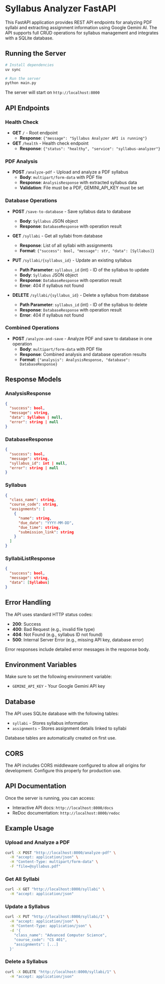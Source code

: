 # Syllabus Analyzer FastAPI

This FastAPI application provides REST API endpoints for analyzing PDF syllabi and extracting assignment information using Google Gemini AI. The API supports full CRUD operations for syllabus management and integrates with a SQLite database.

## Running the Server

```bash
# Install dependencies
uv sync

# Run the server
python main.py
```

The server will start on `http://localhost:8000`

## API Endpoints

### Health Check
- **GET** `/` - Root endpoint
  - **Response**: `{"message": "Syllabus Analyzer API is running"}`
- **GET** `/health` - Health check endpoint
  - **Response**: `{"status": "healthy", "service": "syllabus-analyzer"}`

### PDF Analysis
- **POST** `/analyze-pdf` - Upload and analyze a PDF syllabus
  - **Body**: `multipart/form-data` with PDF file
  - **Response**: `AnalysisResponse` with extracted syllabus data
  - **Validation**: File must be a PDF, GEMINI_API_KEY must be set

### Database Operations
- **POST** `/save-to-database` - Save syllabus data to database
  - **Body**: `Syllabus` JSON object
  - **Response**: `DatabaseResponse` with operation result

- **GET** `/syllabi` - Get all syllabi from database
  - **Response**: List of all syllabi with assignments
  - **Format**: `{"success": bool, "message": str, "data": [Syllabus]}`

- **PUT** `/syllabi/{syllabus_id}` - Update an existing syllabus
  - **Path Parameter**: `syllabus_id` (int) - ID of the syllabus to update
  - **Body**: `Syllabus` JSON object
  - **Response**: `DatabaseResponse` with operation result
  - **Error**: 404 if syllabus not found

- **DELETE** `/syllabi/{syllabus_id}` - Delete a syllabus from database
  - **Path Parameter**: `syllabus_id` (int) - ID of the syllabus to delete
  - **Response**: `DatabaseResponse` with operation result
  - **Error**: 404 if syllabus not found

### Combined Operations
- **POST** `/analyze-and-save` - Analyze PDF and save to database in one operation
  - **Body**: `multipart/form-data` with PDF file
  - **Response**: Combined analysis and database operation results
  - **Format**: `{"analysis": AnalysisResponse, "database": DatabaseResponse}`

## Response Models

### AnalysisResponse
```json
{
  "success": bool,
  "message": string,
  "data": Syllabus | null,
  "error": string | null
}
```

### DatabaseResponse
```json
{
  "success": bool,
  "message": string,
  "syllabus_id": int | null,
  "error": string | null
}
```

### Syllabus
```json
{
  "class_name": string,
  "course_code": string,
  "assignments": [
    {
      "name": string,
      "due_date": "YYYY-MM-DD",
      "due_time": string,
      "submission_link": string
    }
  ]
}
```

### SyllabiListResponse
```json
{
  "success": bool,
  "message": string,
  "data": [Syllabus]
}
```

## Error Handling

The API uses standard HTTP status codes:
- **200**: Success
- **400**: Bad Request (e.g., invalid file type)
- **404**: Not Found (e.g., syllabus ID not found)
- **500**: Internal Server Error (e.g., missing API key, database error)

Error responses include detailed error messages in the response body.

## Environment Variables

Make sure to set the following environment variable:
- `GEMINI_API_KEY` - Your Google Gemini API key

## Database

The API uses SQLite database with the following tables:
- `syllabi` - Stores syllabus information
- `assignments` - Stores assignment details linked to syllabi

Database tables are automatically created on first use.

## CORS

The API includes CORS middleware configured to allow all origins for development. Configure this properly for production use.

## API Documentation

Once the server is running, you can access:
- Interactive API docs: `http://localhost:8000/docs`
- ReDoc documentation: `http://localhost:8000/redoc`

## Example Usage

### Upload and Analyze a PDF
```bash
curl -X POST "http://localhost:8000/analyze-pdf" \
  -H "accept: application/json" \
  -H "Content-Type: multipart/form-data" \
  -F "file=@syllabus.pdf"
```

### Get All Syllabi
```bash
curl -X GET "http://localhost:8000/syllabi" \
  -H "accept: application/json"
```

### Update a Syllabus
```bash
curl -X PUT "http://localhost:8000/syllabi/1" \
  -H "accept: application/json" \
  -H "Content-Type: application/json" \
  -d '{
    "class_name": "Advanced Computer Science",
    "course_code": "CS 401",
    "assignments": [...]
  }'
```

### Delete a Syllabus
```bash
curl -X DELETE "http://localhost:8000/syllabi/1" \
  -H "accept: application/json"
```
